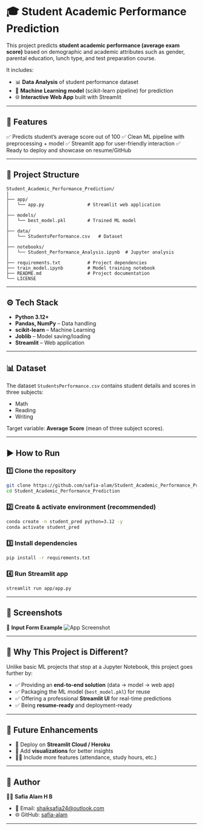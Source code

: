 

# 🎓 Student Academic Performance Prediction

This project predicts **student academic performance (average exam score)** based on demographic and academic attributes such as gender, parental education, lunch type, and test preparation course.

It includes:

* 📊 **Data Analysis** of student performance dataset
* 🧠 **Machine Learning model** (scikit-learn pipeline) for prediction
* 🌐 **Interactive Web App** built with Streamlit

---

## 🚀 Features

✅ Predicts student’s average score out of 100
✅ Clean ML pipeline with preprocessing + model
✅ Streamlit app for user-friendly interaction
✅ Ready to deploy and showcase on resume/GitHub

---

## 📂 Project Structure

```
Student_Academic_Performance_Prediction/
│
├── app/
│   └── app.py                # Streamlit web application
│
├── models/
│   └── best_model.pkl        # Trained ML model
│
├── data/
│   └── StudentsPerformance.csv   # Dataset
│
├── notebooks/
│   └── Student_Performance_Analysis.ipynb  # Jupyter analysis
│
├── requirements.txt          # Project dependencies
├── train_model.ipynb         # Model training notebook
├── README.md                 # Project documentation
└── LICENSE
```

---

## ⚙️ Tech Stack

* **Python 3.12+**
* **Pandas, NumPy** – Data handling
* **scikit-learn** – Machine Learning
* **Joblib** – Model saving/loading
* **Streamlit** – Web application

---

## 📊 Dataset

The dataset `StudentsPerformance.csv` contains student details and scores in three subjects:

* Math
* Reading
* Writing

Target variable: **Average Score** (mean of three subject scores).

---

## ▶️ How to Run

### 1️⃣ Clone the repository

```bash
git clone https://github.com/safia-alam/Student_Academic_Performance_Prediction.git
cd Student_Academic_Performance_Prediction
```

### 2️⃣ Create & activate environment (recommended)

```bash
conda create -n student_pred python=3.12 -y
conda activate student_pred
```

### 3️⃣ Install dependencies

```bash
pip install -r requirements.txt
```

### 4️⃣ Run Streamlit app

```bash
streamlit run app/app.py
```

---

## 📸 Screenshots

🔹 **Input Form Example**
![App Screenshot](https://1drv.ms/i/c/46ea1d2de37f5e6f/Ef1pobELAMpGl2TmOJH0_e8Bj-RpHA1IAnw7N5K7kFpbTA?e=Ia9uZe)

---

## 🌟 Why This Project is Different?

Unlike basic ML projects that stop at a Jupyter Notebook, this project goes further by:

* ✅ Providing an **end-to-end solution** (data → model → web app)
* ✅ Packaging the ML model (`best_model.pkl`) for reuse
* ✅ Offering a professional **Streamlit UI** for real-time predictions
* ✅ Being **resume-ready** and deployment-ready

---

## 📌 Future Enhancements

* 🔮 Deploy on **Streamlit Cloud / Heroku**
* 📱 Add **visualizations** for better insights
* 🧑‍🎓 Include more features (attendance, study hours, etc.)

---

## 📝 Author

👩‍💻 **Safia Alam H B**

* 📧 Email: [shaiksafia24@outlook.com](mailto:shaiksafia24@outlook.com)
* 🌐 GitHub: [safia-alam](https://github.com/safia-alam)

---


